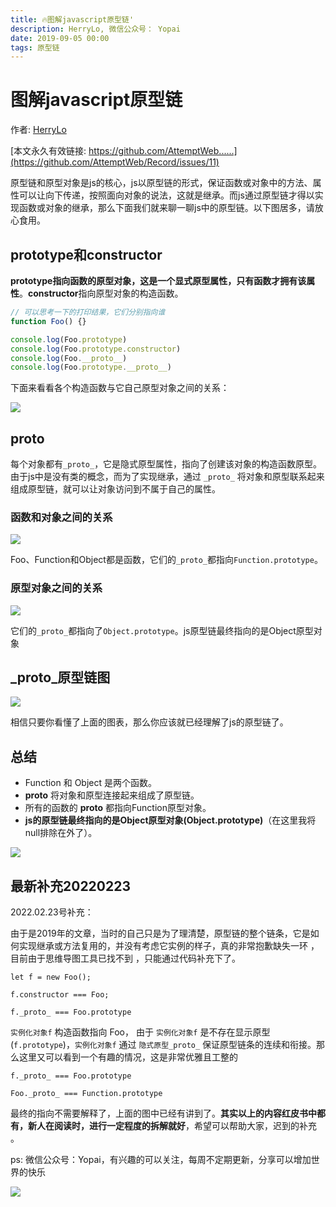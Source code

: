 ```yaml
---
title: 🔥图解javascript原型链'
description: HerryLo, 微信公众号： Yopai
date: 2019-09-05 00:00
tags: 原型链
---
```

# 图解javascript原型链

作者: [HerryLo](https://github.com/HerryLo)

[本文永久有效链接: https://github.com/AttemptWeb......](https://github.com/AttemptWeb/Record/issues/11)

原型链和原型对象是js的核心，js以原型链的形式，保证函数或对象中的方法、属性可以让向下传递，按照面向对象的说法，这就是继承。而js通过原型链才得以实现函数或对象的继承，那么下面我们就来聊一聊js中的原型链。以下图居多，请放心食用。

## prototype和constructor

**prototype指向函数的原型对象，这是一个显式原型属性，只有函数才拥有该属性**。**constructor**指向原型对象的构造函数。

```javascript
// 可以思考一下的打印结果，它们分别指向谁
function Foo() {}

console.log(Foo.prototype)
console.log(Foo.prototype.constructor)
console.log(Foo.__proto__)
console.log(Foo.prototype.__proto__)
```

下面来看看各个构造函数与它自己原型对象之间的关系：

![](/20190905/1567698491518.jpg)


## proto

每个对象都有```_proto_```，它是隐式原型属性，指向了创建该对象的构造函数原型。由于js中是没有类的概念，而为了实现继承，通过 ```_proto_``` 将对象和原型联系起来组成原型链，就可以让对象访问到不属于自己的属性。

### 函数和对象之间的关系

![](/20190905/1567698598618.jpg)

Foo、Function和Object都是函数，它们的```_proto_```都指向```Function.prototype```。

### 原型对象之间的关系

![](/20190905/1567698653683.jpg)

它们的```_proto_```都指向了```Object.prototype```。js原型链最终指向的是Object原型对象

## _proto_原型链图
![](/20190905/1567699387394.jpg)

相信只要你看懂了上面的图表，那么你应该就已经理解了js的原型链了。
## 总结
* Function 和 Object 是两个函数。
* __proto__ 将对象和原型连接起来组成了原型链。
* 所有的函数的 __proto__ 都指向Function原型对象。
* **js的原型链最终指向的是Object原型对象(Object.prototype)**（在这里我将null排除在外了）。

![](/20190905/1567698457129.jpg)

## 最新补充20220223
2022.02.23号补充：

由于是2019年的文章，当时的自己只是为了理清楚，原型链的整个链条，它是如何实现继承或方法复用的，并没有考虑它实例的样子，真的非常抱歉缺失一环 ，目前由于思维导图工具已找不到 ，只能通过代码补充下了。
```
let f = new Foo();

f.constructor === Foo;

f._proto_ === Foo.prototype
```
`实例化对象f` 构造函数指向 Foo， 由于 `实例化对象f` 是不存在显示原型(`f.prototype`)，`实例化对象f` 通过 `隐式原型_proto_` 保证原型链条的连续和衔接。那么这里又可以看到一个有趣的情况，这是非常优雅且工整的
```
f._proto_ === Foo.prototype

Foo._proto_ === Function.prototype
```
最终的指向不需要解释了，上面的图中已经有讲到了。**其实以上的内容红皮书中都有，新人在阅读时，进行一定程度的拆解就好**，希望可以帮助大家，迟到的补充 。


ps: 微信公众号：Yopai，有兴趣的可以关注，每周不定期更新，分享可以增加世界的快乐

![](/webChat1.png)







